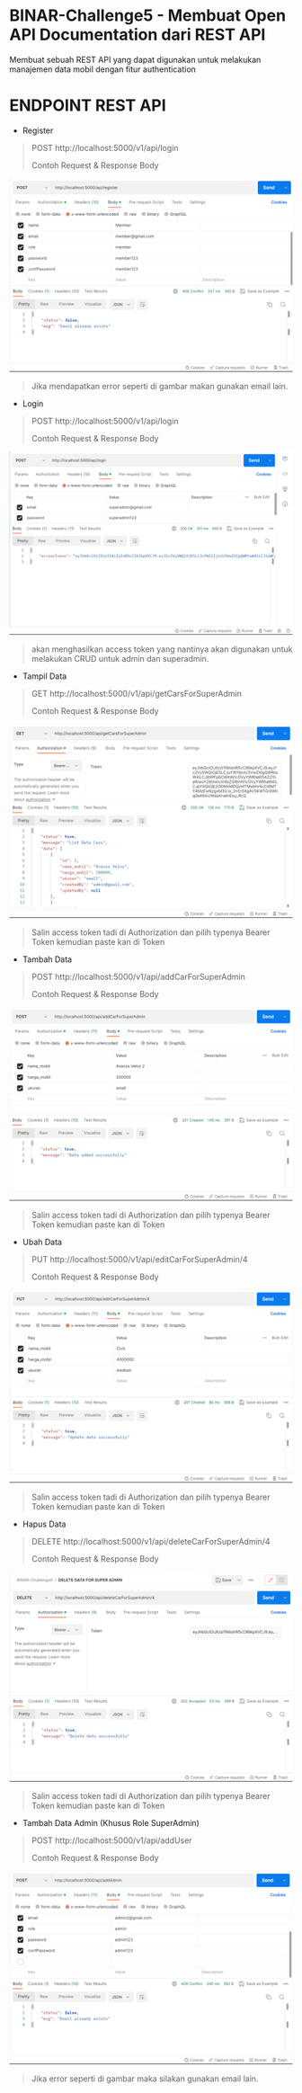 # BINAR-Challenge5 - Membuat Open API Documentation dari REST API
Membuat sebuah REST API yang dapat digunakan untuk melakukan manajemen data mobil dengan fitur authentication

# ENDPOINT REST API 

* Register
> POST http://localhost:5000/v1/api/login  
>  
> Contoh Request & Response Body  
>   
![alt text](./assets/images/Register.png)
> Jika mendapatkan error seperti di gambar makan gunakan email lain.

* Login
> POST http://localhost:5000/v1/api/login  
>  
> Contoh Request & Response Body  
>   
![alt text](./assets/images/Login.png)
> akan menghasilkan access token yang nantinya akan digunakan untuk melakukan CRUD untuk admin dan superadmin.
>
* Tampil Data 
> GET http://localhost:5000/v1/api/getCarsForSuperAdmin  
>  
> Contoh Request & Response Body  
>   
![alt text](./assets/images/Read.png)
> Salin access token tadi di Authorization dan pilih typenya Bearer Token kemudian paste kan di Token 
  
  
* Tambah Data 
> POST http://localhost:5000/v1/api/addCarForSuperAdmin   
>  
> Contoh Request & Response Body  
>   
![alt text](./assets/images/Add.png)
> Salin access token tadi di Authorization dan pilih typenya Bearer Token kemudian paste kan di Token 


* Ubah Data 
> PUT http://localhost:5000/v1/api/editCarForSuperAdmin/4  
>  
> Contoh Request & Response Body  
>   
![alt text](./assets/images/Update.png)
> Salin access token tadi di Authorization dan pilih typenya Bearer Token kemudian paste kan di Token 


* Hapus Data 
> DELETE http://localhost:5000/v1/api/deleteCarForSuperAdmin/4
>  
> Contoh Request & Response Body  
>   
![alt text](./assets/images/Delete.png)
> Salin access token tadi di Authorization dan pilih typenya Bearer Token kemudian paste kan di Token 


* Tambah Data Admin (Khusus Role SuperAdmin)
> POST http://localhost:5000/v1/api/addUser
>  
> Contoh Request & Response Body  
>   
![alt text](./assets/images/Add%20Admin.png)
> Jika error seperti di gambar maka silakan gunakan email lain.
  
